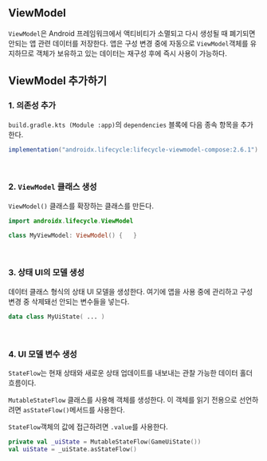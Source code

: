## ViewModel

`ViewModel`은 Android 프레임워크에서 액티비티가 소멸되고 다시 생성될 때 폐기되면 안되는 앱 관련 데이터를 저장한다. 앱은 구성 변경 중에 자동으로 `ViewModel`객체를 유지하므로 객체가 보유하고 있는 데이터는 재구성 후에 즉시 사용이 가능하다.


## ViewModel 추가하기

### 1. 의존성 추가

`build.gradle.kts (Module :app)`의 `dependencies` 블록에 다음 종속 항목을 추가한다.
```gradle
implementation("androidx.lifecycle:lifecycle-viewmodel-compose:2.6.1")
```
<br>

### 2. `ViewModel` 클래스 생성

`ViewModel()` 클래스를 확장하는 클래스를 만든다.

```kotlin
import androidx.lifecycle.ViewModel

class MyViewModel: ViewModel() {   }
```
<br>

### 3. 상태 UI의 모델 생성

데이터 클래스 형식의 상태 UI 모델을 생성한다. 여기에 앱을 사용 중에 관리하고 구성 변경 중 삭제돼선 안되는 변수들을 넣는다.

```kotlin
data class MyUiState( ... )
```
<br>

### 4. UI 모델 변수 생성

`StateFlow`는 현재 상태와 새로운 상태 업데이트를 내보내는 관찰 가능한 데이터 홀더 흐름이다.

`MutableStateFlow` 클래스를 사용해 객체를 생성한다. 이 객체를 읽기 전용으로 선언하려면 `asStateFlow()`메서드를 사용한다.

`StateFlow`객체의 값에 접근하려면 `.value`를 사용한다.

```kotlin
private val _uiState = MutableStateFlow(GameUiState())
val uiState = _uiState.asStateFlow()
```



